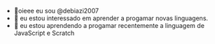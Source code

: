 - 👋oieee eu sou @debiazi2007
- 👀 eu estou interessado em aprender a progamar novas linguagens.
- 🌱 eu estou aprendendo a progamar recentemente a linguagem de JavaScript e Scratch


<!---
debiazi2007/debiazi2007 is a ✨ special ✨ repository because its `README.md` (this file) appears on your GitHub profile.
You can click the Preview link to take a look at your changes.
--->
